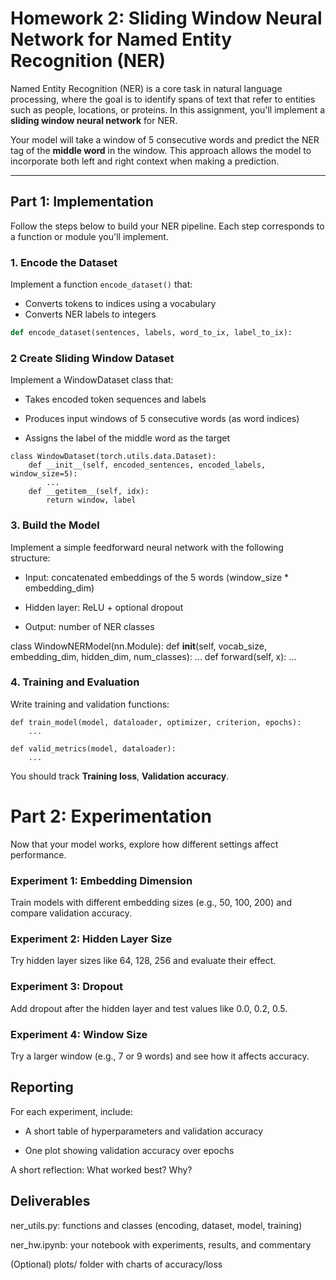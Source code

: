 # Homework 2: Sliding Window Neural Network for Named Entity Recognition (NER)

Named Entity Recognition (NER) is a core task in natural language processing, where the goal is to identify spans of text that refer to entities such as people, locations, or proteins. In this assignment, you'll implement a **sliding window neural network** for NER.

Your model will take a window of 5 consecutive words and predict the NER tag of the **middle word** in the window. This approach allows the model to incorporate both left and right context when making a prediction.

---

## Part 1: Implementation

Follow the steps below to build your NER pipeline. Each step corresponds to a function or module you'll implement.

### 1. Encode the Dataset

Implement a function `encode_dataset()` that:
- Converts tokens to indices using a vocabulary
- Converts NER labels to integers

```python
def encode_dataset(sentences, labels, word_to_ix, label_to_ix):
```

### 2 Create Sliding Window Dataset

Implement a WindowDataset class that:

- Takes encoded token sequences and labels

- Produces input windows of 5 consecutive words (as word indices)

- Assigns the label of the middle word as the target

```
class WindowDataset(torch.utils.data.Dataset):
    def __init__(self, encoded_sentences, encoded_labels, window_size=5):
        ...
    def __getitem__(self, idx):
        return window, label
```

### 3. Build the Model
Implement a simple feedforward neural network with the following structure:

- Input: concatenated embeddings of the 5 words (window_size * embedding_dim)

- Hidden layer: ReLU + optional dropout

- Output: number of NER classes


class WindowNERModel(nn.Module):
    def __init__(self, vocab_size, embedding_dim, hidden_dim, num_classes):
        ...
    def forward(self, x):
        ...

### 4. Training and Evaluation
Write training and validation functions:

```
def train_model(model, dataloader, optimizer, criterion, epochs):
    ...

def valid_metrics(model, dataloader):
    ...

```

You should track **Training loss**, **Validation accuracy**.

# Part 2: Experimentation

Now that your model works, explore how different settings affect performance.

### Experiment 1: Embedding Dimension
Train models with different embedding sizes (e.g., 50, 100, 200) and compare validation accuracy.

### Experiment 2: Hidden Layer Size
Try hidden layer sizes like 64, 128, 256 and evaluate their effect.

### Experiment 3: Dropout
Add dropout after the hidden layer and test values like 0.0, 0.2, 0.5.

### Experiment 4: Window Size
Try a larger window (e.g., 7 or 9 words) and see how it affects accuracy.

## Reporting
For each experiment, include:

- A short table of hyperparameters and validation accuracy

- One plot showing validation accuracy over epochs

A short reflection: What worked best? Why?

##  Deliverables
ner_utils.py: functions and classes (encoding, dataset, model, training)

ner_hw.ipynb: your notebook with experiments, results, and commentary

(Optional) plots/ folder with charts of accuracy/loss


